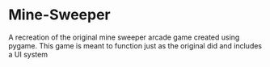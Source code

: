 # Mine-Sweeper
A recreation of the original mine sweeper arcade game created using pygame. This game is meant to function just as the original did and includes a UI system
